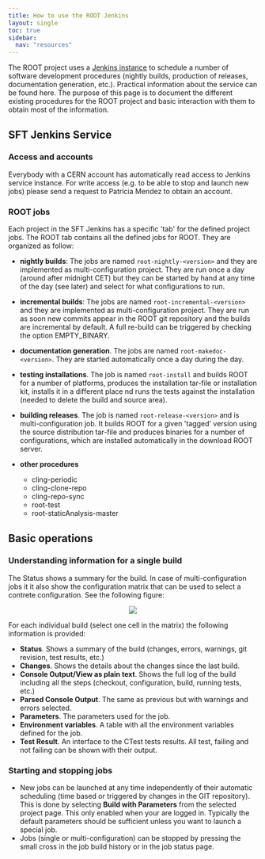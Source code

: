 ```yaml
---
title: How to use the ROOT Jenkins
layout: single
toc: true
sidebar:
  nav: "resources"
---
```


The ROOT project uses a [Jenkins instance](https://epsft-jenkins.cern.ch/view/ROOT/) to 
schedule a number of software development procedures (nightly builds, production of releases, 
documentation generation, etc.). Practical information about the service can be found here. 
The purpose of this page is to document the different existing procedures for the ROOT 
project and basic interaction with them to obtain most of the information.

## SFT Jenkins Service

### Access and accounts

Everybody with a CERN account has automatically read access to Jenkins service instance. 
For write access (e.g. to be able to stop and launch new jobs) please send a request to 
Patricia Mendez to obtain an account.

### ROOT jobs

Each project in the SFT Jenkins has a specific 'tab' for the defined project jobs. The ROOT 
tab contains all the defined jobs for ROOT. They are organized as follow:

- **nightly builds**: The jobs are named `root-nightly-<version>` and they are implemented 
  as multi-configuration project. They are run once a day (around after midnight CET) but they 
  can be started by hand at any time of the day (see later) and select for what configurations to run.

- **incremental builds**: The jobs are named `root-incremental-<version>` and they are 
  implemented as multi-configuration project. They are run as soon new commits appear in 
  the ROOT git repository and the builds are incremental by default. A full re-build can be 
  triggered by checking the option EMPTY_BINARY.

- **documentation generation**. The jobs are named `root-makedoc-<version>`. They are started 
  automatically once a day during the day.

- **testing installations**. The job is named `root-install` and builds ROOT for a number 
  of platforms, produces the installation tar-file or installation kit, installs it in a 
  different place nd runs the tests against the installation (needed to delete the build 
  and source area).

- **building releases**. The job is named `root-release-<version>` and is multi-configuration 
  job. It builds ROOT for a given 'tagged' version using the source distribution tar-file and 
  produces binaries for a number of configurations, which are installed automatically in 
  the download ROOT server.

- **other procedures**
  - cling-periodic
  - cling-clone-repo
  - cling-repo-sync
  - root-test
  - root-staticAnalysis-master

## Basic operations

### Understanding information for a single build

The Status shows a summary for the build. In case of multi-configuration jobs it it also 
show the configuration matrix that can be used to select a contrete configuration. See the 
following figure: 

<center>
<img src="{{'Resources/Jenkins/Jenkins-figure1-10.png' | relative_url}}">
</center>

For each individual build (select one cell in the matrix) the following information is provided:
 
- **Status**. Shows a summary of the build (changes, errors, warnings, git revision, test results, etc.)
- **Changes**. Shows the details about the changes since the last build.
- **Console Output/View as plain text**.  Shows the full log of the build including all the steps (checkout, configuration, build, running tests, etc.)
- **Parsed Console Output**. The same as previous but with warnings and errors selected.
- **Parameters**. The parameters used for the job.
- **Environment variables**. A table with all the environment variables defined for the job.
- **Test Result**. An interface to the CTest tests results. All test, failing and not failing can be shown with their output.

### Starting and stopping jobs

- New jobs can be launched at any time independently of their automatic scheduling (time based or triggered by changes in the GIT repository). This is done by selecting **Build with Parameters** from the selected project page. This only enabled when your are logged in. Typically the default parameters should be sufficient unless you want to launch a special job.
- Jobs (single or multi-configuration) can be stopped by pressing the small cross in the job build history or in the job status page.